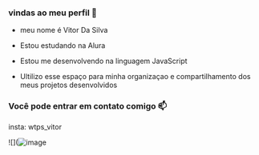 ### vindas ao meu perfil 💙

- meu nome é Vitor Da Silva 

- Estou estudando na Alura
- Estou me desenvolvendo na linguagem JavaScript
- Ultilizo esse espaço para minha organizaçao e compartilhamento dos meus projetos desenvolvidos 

### Você pode entrar em contato comigo 📫

insta: wtps_vitor


![](![image](https://github.com/otaldoviter2/otaldoviter2/assets/169797199/fc0295c1-2a61-48a2-8f34-319e73495b2e)
